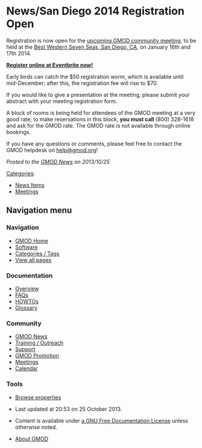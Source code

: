 



<span id="top"></span>




# <span dir="auto">News/San Diego 2014 Registration Open</span>









Registration is now open for the [upcoming GMOD community
meeting](../Jan_2014_GMOD_Meeting "Jan 2014 GMOD Meeting"), to be held
at the <a href="http://www.bw7seas.com/" class="external text"
rel="nofollow">Best Western Seven Seas, San Diego, CA</a>, on January
16th and 17th 2014.

**<a href="https://gmod-sandiego-2014.eventbrite.com/"
class="external text" rel="nofollow">Register online at Eventbrite
now!</a>**

Early birds can catch the \$50 registration worm, which is available
until mid-December; after this, the registration fee will rise to \$70.

If you would like to give a presentation at the meeting, please submit
your abstract with your meeting registration form.

A block of rooms is being held for attendees of the GMOD meeting at a
very good rate; to make reservations in this block, **you must call**
(800) 328-1618 and ask for the GMOD rate. The GMOD rate is not available
through online bookings.

If you have any questions or comments, please feel free to contact the
GMOD helpdesk on help@gmod.org!

  



*Posted to the [GMOD News](../GMOD_News "GMOD News") on 2013/10/25*






[Categories](../Special%3ACategories "Special%3ACategories"):

- [News Items](../Category%3ANews_Items "Category%3ANews Items")
- [Meetings](../Category%3AMeetings "Category%3AMeetings")






## Navigation menu







<a href="../Main_Page"
style="background-image: url(../../images/GMOD-cogs.png);"
title="Visit the main page"></a>


### Navigation



- <span id="n-GMOD-Home">[GMOD Home](../Main_Page)</span>
- <span id="n-Software">[Software](../GMOD_Components)</span>
- <span id="n-Categories-.2F-Tags">[Categories /
  Tags](../Categories)</span>
- <span id="n-View-all-pages">[View all
  pages](../Special:AllPages)</span>




### Documentation



- <span id="n-Overview">[Overview](../Overview)</span>
- <span id="n-FAQs">[FAQs](../Category%3AFAQ)</span>
- <span id="n-HOWTOs">[HOWTOs](../Category%3AHOWTO)</span>
- <span id="n-Glossary">[Glossary](../Glossary)</span>




### Community



- <span id="n-GMOD-News">[GMOD News](../GMOD_News)</span>
- <span id="n-Training-.2F-Outreach">[Training /
  Outreach](../Training_and_Outreach)</span>
- <span id="n-Support">[Support](../Support)</span>
- <span id="n-GMOD-Promotion">[GMOD Promotion](../GMOD_Promotion)</span>
- <span id="n-Meetings">[Meetings](../Meetings)</span>
- <span id="n-Calendar">[Calendar](../Calendar)</span>




### Tools

- <span id="t-smwbrowselink"><a href="../Special%3ABrowse/News-2FSan_Diego_2014_Registration_Open"
  rel="smw-browse">Browse properties</a></span>



- <span id="footer-info-lastmod">Last updated at 20:53 on 25 October
  2013.</span>
<!-- - <span id="footer-info-viewcount">12,381 page views.</span> -->
- <span id="footer-info-copyright">Content is available under
  <a href="http://www.gnu.org/licenses/fdl-1.3.html" class="external"
  rel="nofollow">a GNU Free Documentation License</a> unless otherwise
  noted.</span>

<!-- -->

- <span id="footer-places-about">[About
  GMOD](../GMOD%3AAbout "GMOD%3AAbout")</span>

<!-- -->




